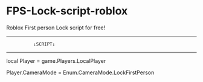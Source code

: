 # FPS-Lock-script-roblox
Roblox First person Lock script for free!


---------------------------------------------
              ↓SCRIPT↓
---------------------------------------------

local Player = game.Players.LocalPlayer

Player.CameraMode = Enum.CameraMode.LockFirstPerson

